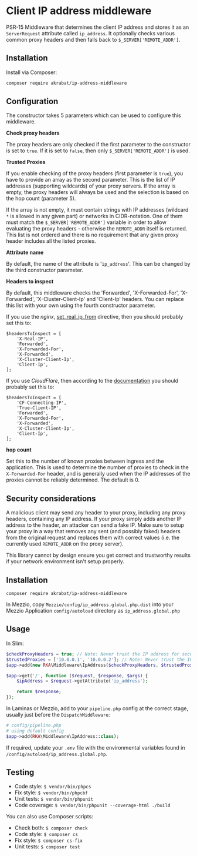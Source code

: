# Client IP address middleware

PSR-15 Middleware that determines the client IP address and stores it as an `ServerRequest` attribute called `ip_address`. It optionally checks various common proxy headers and then falls back to `$_SERVER['REMOTE_ADDR']`.

## Installation

Install via Composer:

```bash
composer require akrabat/ip-address-middleware
``` 

## Configuration

The constructor takes 5 parameters which can be used to configure this middleware.

**Check proxy headers**

The proxy headers are only checked if the first parameter to the constructor is set to `true`. If it is set to `false`, then only `$_SERVER['REMOTE_ADDR']` is used.

**Trusted Proxies**

If you enable checking of the proxy headers (first parameter is `true`), you have to provide an array as the second parameter. This is the list of IP addresses (supporting wildcards) of your proxy servers. If the array is empty, the proxy headers will always be used and the selection is based on the hop count (parameter 5). 

If the array is not empty, it must contain strings with IP addresses (wildcard `*` is allowed in any given part) or networks in CIDR-notation. One of them must match the `$_SERVER['REMOTE_ADDR']` variable in order to allow evaluating the proxy headers - otherwise the `REMOTE_ADDR` itself is returned. This list is not ordered and there is no requirement that any given proxy header includes all the listed proxies.

**Attribute name**

By default, the name of the attribute is '`ip_address`'. This can be changed by the third constructor parameter.

**Headers to inspect**

By default, this middleware checks the 'Forwarded', 'X-Forwarded-For', 'X-Forwarded', 'X-Cluster-Client-Ip' and 'Client-Ip' headers. You can replace this list with your own using the fourth constructor parameter.

If you use the _nginx_, [set_real_ip_from][nginx] directive, then you should probably set this to:

    $headersToInspect = [
        'X-Real-IP',
        'Forwarded',
        'X-Forwarded-For',
        'X-Forwarded',
        'X-Cluster-Client-Ip',
        'Client-Ip',
    ];

If you use _CloudFlare_, then according to the [documentation][cloudflare] you should probably set this to:

    $headersToInspect = [
        'CF-Connecting-IP',
        'True-Client-IP',
        'Forwarded',
        'X-Forwarded-For',
        'X-Forwarded',
        'X-Cluster-Client-Ip',
        'Client-Ip',
    ];

[nginx]: http://nginx.org/en/docs/http/ngx_http_realip_module.html
[cloudflare]: https://support.cloudflare.com/hc/en-us/articles/200170986-How-does-Cloudflare-handle-HTTP-Request-headers-

**hop count**

Set this to the number of known proxies between ingress and the application. This is used to determine the number of
proxies to check in the `X-Forwarded-For` header, and is generally used when the IP addresses of the proxies cannot
be reliably determined. The default is 0.

## Security considerations

A malicious client may send any header to your proxy, including any proxy headers, containing any IP address. If your proxy simply adds another IP address to the header, an attacker can send a fake IP. Make sure to setup your proxy in a way that removes any sent (and possibly faked) headers from the original request and replaces them with correct values (i.e. the currently used `REMOTE_ADDR` on the proxy server).

This library cannot by design ensure you get correct and trustworthy results if your network environment isn't setup properly.

## Installation

`composer require akrabat/ip-address-middleware`

In Mezzio, copy `Mezzio/config/ip_address.global.php.dist` into your Mezzio Application `config/autoload` directory as `ip_address.global.php`

## Usage

In Slim:

```php
$checkProxyHeaders = true; // Note: Never trust the IP address for security processes!
$trustedProxies = ['10.0.0.1', '10.0.0.2']; // Note: Never trust the IP address for security processes!
$app->add(new RKA\Middleware\IpAddress($checkProxyHeaders, $trustedProxies));

$app->get('/', function ($request, $response, $args) {
    $ipAddress = $request->getAttribute('ip_address');

    return $response;
});
```

In Laminas or Mezzio, add to your `pipeline.php` config at the correct stage, usually just before the `DispatchMiddleware`:
```php
# config/pipeline.php
# using default config
$app->add(RKA\Middleware\IpAddress::class);
```
If required, update your `.env` file with the environmental variables found in `/config/autoload/ip_address.global.php`.

## Testing

* Code style: `$ vendor/bin/phpcs`
* Fix style: `$ vendor/bin/phpcbf`
* Unit tests: `$ vendor/bin/phpunit`
* Code coverage: `$ vendor/bin/phpunit --coverage-html ./build`

You can also use Composer scripts:

* Check both: `$ composer check`
* Code style: `$ composer cs`
* Fix style: `$ composer cs-fix`
* Unit tests: `$ composer test`


[Master]: https://travis-ci.org/akrabat/ip-address-middleware
[Master image]: https://secure.travis-ci.org/akrabat/ip-address-middleware.svg?branch=master
